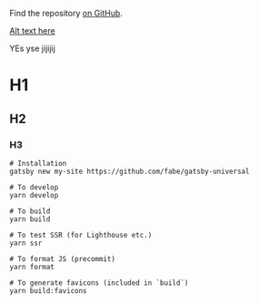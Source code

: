 Find the repository [on GitHub](https://github.com/fabe/gatsby-universal).

[Alt text here](/)

YEs yse jijijij

<ReactMarkdown>

# H1

## H2

### H3

</ReactMarkdown>

```
# Installation
gatsby new my-site https://github.com/fabe/gatsby-universal

# To develop
yarn develop

# To build
yarn build

# To test SSR (for Lighthouse etc.)
yarn ssr

# To format JS (precommit)
yarn format

# To generate favicons (included in `build`)
yarn build:favicons
```
